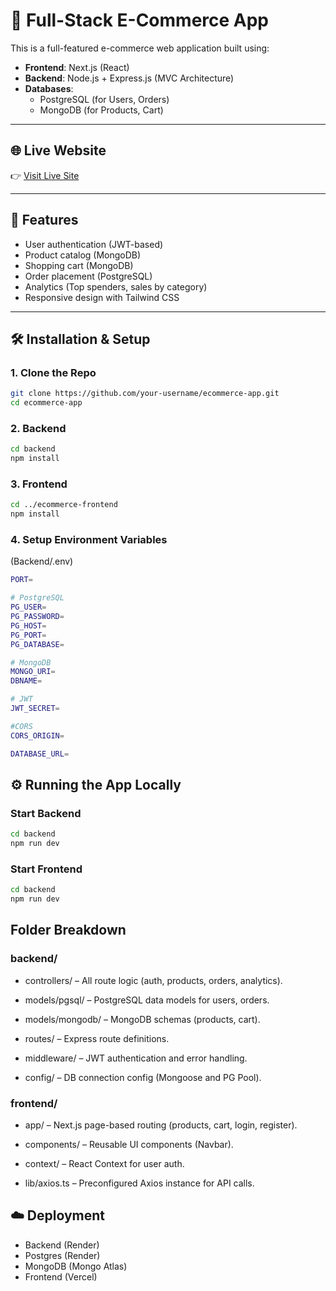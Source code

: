 

# 🛒 Full-Stack E-Commerce App

This is a full-featured e-commerce web application built using:

- **Frontend**: Next.js (React)
- **Backend**: Node.js + Express.js (MVC Architecture)
- **Databases**: 
  - PostgreSQL (for Users, Orders)
  - MongoDB (for Products, Cart)

---

## 🌐 Live Website

👉 [Visit Live Site](https://manesh3107-full-stack-exam-manesh-p.vercel.app/)

---

## 🚀 Features

- User authentication (JWT-based)
- Product catalog (MongoDB)
- Shopping cart (MongoDB)
- Order placement (PostgreSQL)
- Analytics (Top spenders, sales by category)
- Responsive design with Tailwind CSS

---

## 🛠 Installation & Setup

### 1. Clone the Repo

```bash
git clone https://github.com/your-username/ecommerce-app.git
cd ecommerce-app
```
### 2. Backend

```bash
cd backend
npm install
```

### 3. Frontend

```bash
cd ../ecommerce-frontend
npm install
```

### 4. Setup Environment Variables 
(Backend/.env)

```bash
PORT=

# PostgreSQL
PG_USER=
PG_PASSWORD=
PG_HOST=
PG_PORT=
PG_DATABASE=

# MongoDB
MONGO_URI=
DBNAME=

# JWT
JWT_SECRET=

#CORS
CORS_ORIGIN=

DATABASE_URL=
```

## ⚙️ Running the App Locally

### Start Backend

```bash
cd backend
npm run dev
```

### Start Frontend

```bash
cd backend
npm run dev
```

## Folder Breakdown

### backend/

- controllers/ – All route logic (auth, products, orders, analytics).

- models/pgsql/ – PostgreSQL data models for users, orders.

- models/mongodb/ – MongoDB schemas (products, cart).

- routes/ – Express route definitions.

- middleware/ – JWT authentication and error handling.

- config/ – DB connection config (Mongoose and PG Pool).

### frontend/
- app/ – Next.js page-based routing (products, cart, login, register).

- components/ – Reusable UI components (Navbar).

- context/ – React Context for user auth.

- lib/axios.ts – Preconfigured Axios instance for API calls.


## ☁️ Deployment
- Backend (Render)
- Postgres (Render)
- MongoDB (Mongo Atlas)
- Frontend (Vercel)


